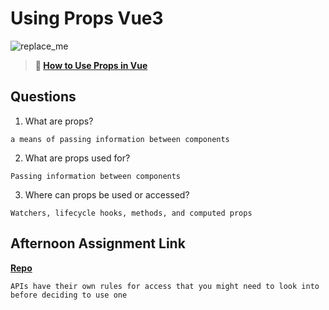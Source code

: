 # Using Props Vue3

![replace_me](https://codeworks.blob.core.windows.net/public/assets/img/illustrations/placeholder.svg)

> **📖 [How to Use Props in Vue](https://codeworksacademy.com/fs-student-guide/resources/wk6/02-Props)**

## Questions

1. What are props?
```
a means of passing information between components
```

2. What are props used for?
```
Passing information between components
```

3. Where can props be used or accessed?
```
Watchers, lifecycle hooks, methods, and computed props
```

## Afternoon Assignment Link

**[Repo](https://github.com/TaylorBruun/nasavue)**

```
APIs have their own rules for access that you might need to look into before deciding to use one
```
